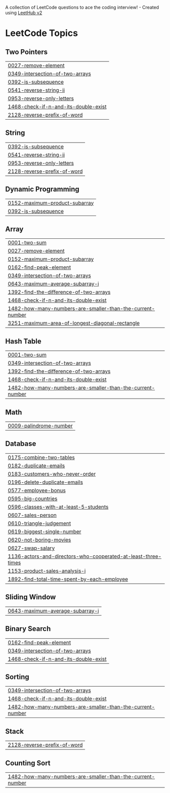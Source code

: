 A collection of LeetCode questions to ace the coding interview! - Created using [LeetHub v2](https://github.com/arunbhardwaj/LeetHub-2.0)
<!---LeetCode Topics Start-->
# LeetCode Topics
## Two Pointers
|  |
| ------- |
| [0027-remove-element](https://github.com/HarishaYerra/LeetCode-DSA/tree/master/0027-remove-element) |
| [0349-intersection-of-two-arrays](https://github.com/HarishaYerra/LeetCode-DSA/tree/master/0349-intersection-of-two-arrays) |
| [0392-is-subsequence](https://github.com/HarishaYerra/LeetCode-DSA/tree/master/0392-is-subsequence) |
| [0541-reverse-string-ii](https://github.com/HarishaYerra/LeetCode-DSA/tree/master/0541-reverse-string-ii) |
| [0953-reverse-only-letters](https://github.com/HarishaYerra/LeetCode-DSA/tree/master/0953-reverse-only-letters) |
| [1468-check-if-n-and-its-double-exist](https://github.com/HarishaYerra/LeetCode-DSA/tree/master/1468-check-if-n-and-its-double-exist) |
| [2128-reverse-prefix-of-word](https://github.com/HarishaYerra/LeetCode-DSA/tree/master/2128-reverse-prefix-of-word) |
## String
|  |
| ------- |
| [0392-is-subsequence](https://github.com/HarishaYerra/LeetCode-DSA/tree/master/0392-is-subsequence) |
| [0541-reverse-string-ii](https://github.com/HarishaYerra/LeetCode-DSA/tree/master/0541-reverse-string-ii) |
| [0953-reverse-only-letters](https://github.com/HarishaYerra/LeetCode-DSA/tree/master/0953-reverse-only-letters) |
| [2128-reverse-prefix-of-word](https://github.com/HarishaYerra/LeetCode-DSA/tree/master/2128-reverse-prefix-of-word) |
## Dynamic Programming
|  |
| ------- |
| [0152-maximum-product-subarray](https://github.com/HarishaYerra/LeetCode-DSA/tree/master/0152-maximum-product-subarray) |
| [0392-is-subsequence](https://github.com/HarishaYerra/LeetCode-DSA/tree/master/0392-is-subsequence) |
## Array
|  |
| ------- |
| [0001-two-sum](https://github.com/HarishaYerra/LeetCode-DSA/tree/master/0001-two-sum) |
| [0027-remove-element](https://github.com/HarishaYerra/LeetCode-DSA/tree/master/0027-remove-element) |
| [0152-maximum-product-subarray](https://github.com/HarishaYerra/LeetCode-DSA/tree/master/0152-maximum-product-subarray) |
| [0162-find-peak-element](https://github.com/HarishaYerra/LeetCode-DSA/tree/master/0162-find-peak-element) |
| [0349-intersection-of-two-arrays](https://github.com/HarishaYerra/LeetCode-DSA/tree/master/0349-intersection-of-two-arrays) |
| [0643-maximum-average-subarray-i](https://github.com/HarishaYerra/LeetCode-DSA/tree/master/0643-maximum-average-subarray-i) |
| [1392-find-the-difference-of-two-arrays](https://github.com/HarishaYerra/LeetCode-DSA/tree/master/1392-find-the-difference-of-two-arrays) |
| [1468-check-if-n-and-its-double-exist](https://github.com/HarishaYerra/LeetCode-DSA/tree/master/1468-check-if-n-and-its-double-exist) |
| [1482-how-many-numbers-are-smaller-than-the-current-number](https://github.com/HarishaYerra/LeetCode-DSA/tree/master/1482-how-many-numbers-are-smaller-than-the-current-number) |
| [3251-maximum-area-of-longest-diagonal-rectangle](https://github.com/HarishaYerra/LeetCode-DSA/tree/master/3251-maximum-area-of-longest-diagonal-rectangle) |
## Hash Table
|  |
| ------- |
| [0001-two-sum](https://github.com/HarishaYerra/LeetCode-DSA/tree/master/0001-two-sum) |
| [0349-intersection-of-two-arrays](https://github.com/HarishaYerra/LeetCode-DSA/tree/master/0349-intersection-of-two-arrays) |
| [1392-find-the-difference-of-two-arrays](https://github.com/HarishaYerra/LeetCode-DSA/tree/master/1392-find-the-difference-of-two-arrays) |
| [1468-check-if-n-and-its-double-exist](https://github.com/HarishaYerra/LeetCode-DSA/tree/master/1468-check-if-n-and-its-double-exist) |
| [1482-how-many-numbers-are-smaller-than-the-current-number](https://github.com/HarishaYerra/LeetCode-DSA/tree/master/1482-how-many-numbers-are-smaller-than-the-current-number) |
## Math
|  |
| ------- |
| [0009-palindrome-number](https://github.com/HarishaYerra/LeetCode-DSA/tree/master/0009-palindrome-number) |
## Database
|  |
| ------- |
| [0175-combine-two-tables](https://github.com/HarishaYerra/LeetCode-DSA/tree/master/0175-combine-two-tables) |
| [0182-duplicate-emails](https://github.com/HarishaYerra/LeetCode-DSA/tree/master/0182-duplicate-emails) |
| [0183-customers-who-never-order](https://github.com/HarishaYerra/LeetCode-DSA/tree/master/0183-customers-who-never-order) |
| [0196-delete-duplicate-emails](https://github.com/HarishaYerra/LeetCode-DSA/tree/master/0196-delete-duplicate-emails) |
| [0577-employee-bonus](https://github.com/HarishaYerra/LeetCode-DSA/tree/master/0577-employee-bonus) |
| [0595-big-countries](https://github.com/HarishaYerra/LeetCode-DSA/tree/master/0595-big-countries) |
| [0596-classes-with-at-least-5-students](https://github.com/HarishaYerra/LeetCode-DSA/tree/master/0596-classes-with-at-least-5-students) |
| [0607-sales-person](https://github.com/HarishaYerra/LeetCode-DSA/tree/master/0607-sales-person) |
| [0610-triangle-judgement](https://github.com/HarishaYerra/LeetCode-DSA/tree/master/0610-triangle-judgement) |
| [0619-biggest-single-number](https://github.com/HarishaYerra/LeetCode-DSA/tree/master/0619-biggest-single-number) |
| [0620-not-boring-movies](https://github.com/HarishaYerra/LeetCode-DSA/tree/master/0620-not-boring-movies) |
| [0627-swap-salary](https://github.com/HarishaYerra/LeetCode-DSA/tree/master/0627-swap-salary) |
| [1136-actors-and-directors-who-cooperated-at-least-three-times](https://github.com/HarishaYerra/LeetCode-DSA/tree/master/1136-actors-and-directors-who-cooperated-at-least-three-times) |
| [1153-product-sales-analysis-i](https://github.com/HarishaYerra/LeetCode-DSA/tree/master/1153-product-sales-analysis-i) |
| [1892-find-total-time-spent-by-each-employee](https://github.com/HarishaYerra/LeetCode-DSA/tree/master/1892-find-total-time-spent-by-each-employee) |
## Sliding Window
|  |
| ------- |
| [0643-maximum-average-subarray-i](https://github.com/HarishaYerra/LeetCode-DSA/tree/master/0643-maximum-average-subarray-i) |
## Binary Search
|  |
| ------- |
| [0162-find-peak-element](https://github.com/HarishaYerra/LeetCode-DSA/tree/master/0162-find-peak-element) |
| [0349-intersection-of-two-arrays](https://github.com/HarishaYerra/LeetCode-DSA/tree/master/0349-intersection-of-two-arrays) |
| [1468-check-if-n-and-its-double-exist](https://github.com/HarishaYerra/LeetCode-DSA/tree/master/1468-check-if-n-and-its-double-exist) |
## Sorting
|  |
| ------- |
| [0349-intersection-of-two-arrays](https://github.com/HarishaYerra/LeetCode-DSA/tree/master/0349-intersection-of-two-arrays) |
| [1468-check-if-n-and-its-double-exist](https://github.com/HarishaYerra/LeetCode-DSA/tree/master/1468-check-if-n-and-its-double-exist) |
| [1482-how-many-numbers-are-smaller-than-the-current-number](https://github.com/HarishaYerra/LeetCode-DSA/tree/master/1482-how-many-numbers-are-smaller-than-the-current-number) |
## Stack
|  |
| ------- |
| [2128-reverse-prefix-of-word](https://github.com/HarishaYerra/LeetCode-DSA/tree/master/2128-reverse-prefix-of-word) |
## Counting Sort
|  |
| ------- |
| [1482-how-many-numbers-are-smaller-than-the-current-number](https://github.com/HarishaYerra/LeetCode-DSA/tree/master/1482-how-many-numbers-are-smaller-than-the-current-number) |
<!---LeetCode Topics End-->